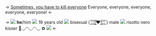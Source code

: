-> [Sometimes, you have to kill everyone](https://open.spotify.com/track/3znFfgIwsXWTPKyvLr3ZAW?si=393359f778be4ada)
Everyone, everyone, everyone, everyone, everyone! <-

-> ![](https://cdn.discordapp.com/attachments/1082540281624285254/1085804023531180062/blur_edges_10.png)
**he**/him ![](https://i.imgur.com/bbwEgK1.gif) 19 years old
![](https://pixelbank.neocities.org/decome/sweets/544cbf19.gif) bisexual ( ̲̅:̲̅:̲̅:̲̅[̲̅♥]̲̅:̲̅:̲̅:̲̅ ) male ![](https://pixelbank.neocities.org/decome/stationary/a6e9d12d.gif)
risotto nero kisser 🎠◡◠◡◠◡ ✿
![](https://pixelbank.neocities.org/dividers/image178.gif) <-